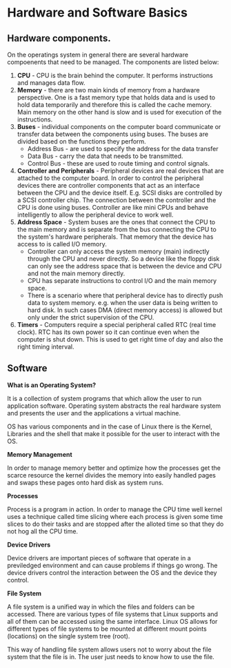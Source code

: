 # Hardware and Software Basics 

## Hardware components. 
On the operatings system in general there are several hardware compoenents that need to be managed.
The components are listed below: 

1. **CPU** - CPU is the brain behind the computer. It performs instructions and manages data flow. 
2. **Memory** - there are two main kinds of memory from a hardware perspective. One is a fast memory
   type that holds data and is used to hold data temporarily and therefore this is called the cache
   memory. Main memory on the other hand is slow and is used for execution of the instructions. 
3. **Buses** - individual components on the computer board communicate or transfer data between the
   components using buses. The buses are divided based on the functions they perform. 
   * Address Bus - are used to specify the address for the data transfer
   * Data Bus - carry the data that needs to be transmitted. 
   * Control Bus - these are used to route timing and control signals. 
4. **Controller and Peripherals** - Peripheral devices are real devices that are attached to the
   computer board. In order to control the peripheral devices there are controller components that
   act as an interface between the CPU and the device itself. E.g. SCSI disks are controlled by a
   SCSI controller chip. The connection between the controller and the CPU is done using buses.
   Controller are like mini CPUs and behave intelligently to allow the peripheral device to work
   well. 
5. **Address Space** - System buses are the ones that connect the CPU to the main memory and is separate
   from the bus connecting the CPU to the system's hardware peripherals. That memory that the device
   has access to is called I/O memory. 
   * Controller can only access the system memory (main) indirectly through the CPU and never
     directly. So a device like the floppy disk can only see the address space that is between the
     device and CPU and not the main memory directly. 
   * CPU has separate instructions to control I/O and the main memory space. 
   * There is a scenario where that peripheral device has to directly push data to system memory.
     e.g. when the user data is being written to hard disk. In such cases DMA (direct memory access)
     is allowed but only under the strict supervision of the CPU. 
6. **Timers** - Computers require a special peripheral called RTC (real time clock). RTC has its own
   power so it can continue even when the computer is shut down. This is used to get right time of
   day and also the right timing interval. 

 
## Software

**What is an Operating System?** 

It is a collection of system programs that which allow the user to run application software.
Operating system abstracts the real hardware system and presents the user and the applications a
virtual machine.

OS has various components and in the case of Linux there is the Kernel, Libraries and the shell that
make it possible for the user to interact with the OS. 

**Memory Management** 

In order to manage memory better and optimize how the processes get the scarce resource the kernel
divides the memory into easily handled pages and swaps these pages onto hard disk as system runs. 

**Processes** 

Process is a program in action. In order to manage the CPU time well kernel uses a technique called
time slicing where each process is given some time slices to do their tasks and are stopped after
the alloted time so that they do not hog all the CPU time. 

**Device Drivers** 

Device drivers are important pieces of software that operate in a previledged environment and can
cause problems if things go wrong. The device drivers control the interaction between the OS and the
device they control. 

**File System** 

A file system is a unified way in which the files and folders can be accessed. There are various
types of file systems that Linux supports and all of them can be accessed using the same interface.
Linux OS allows for different types of file systems to be mounted at different mount points
(locations) on the single system tree (root). 

This way of handling file system allows users not to worry about the file system that the file is
in. The user just needs to know how to use the file. 


